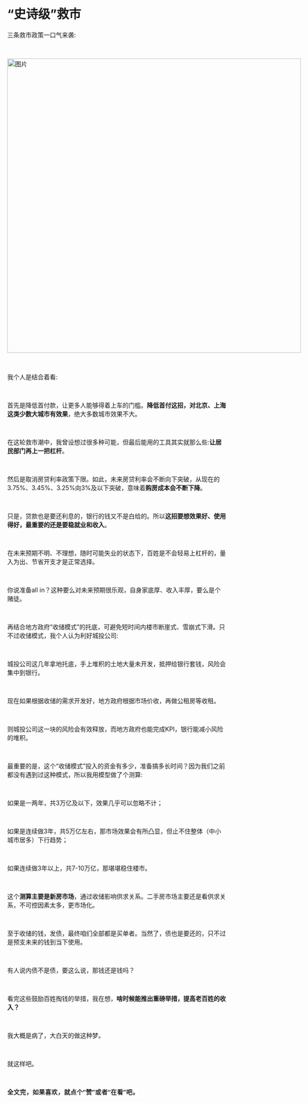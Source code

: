 # “史诗级”救市

<p style="visibility: visible;">三条救市政策一口气来袭:</p><p style="visibility: visible;"><br style="visibility: visible;"></p><section style="visibility: visible;"><section style="display: inline-block; visibility: visible;"><img class="rich_pages wxw-img" data-ratio="0.5027777777777778" data-src="https://mmbiz.qpic.cn/mmbiz_jpg/1c71eKyJsyibBNj7HUMFwLFJyhkxqy1DRLQGhyibCRvN6aoFQiadZ3pnFHal7oF8xtD0ExGpMLDLNDRAtval7QO6w/640?wx_fmt=jpeg" data-type="jpg" data-w="1080" style="height: auto !important; visibility: visible !important; width: 677px !important;" data-original-style="height: auto !important;" data-index="1" src="https://mmbiz.qpic.cn/mmbiz_jpg/1c71eKyJsyibBNj7HUMFwLFJyhkxqy1DRLQGhyibCRvN6aoFQiadZ3pnFHal7oF8xtD0ExGpMLDLNDRAtval7QO6w/640?wx_fmt=jpeg&amp;tp=webp&amp;wxfrom=5&amp;wx_lazy=1" _width="677px" alt="图片" data-report-img-idx="0" data-fail="0"></section></section><p style="visibility: visible;"><br style="visibility: visible;"></p><p style="visibility: visible;">我个人是结合着看:</p><p style="visibility: visible;"><br style="visibility: visible;"></p><p style="visibility: visible;">首先是降低首付款，让更多人能够得着上车的门槛。<strong style="visibility: visible;">降低首付这招，对北京、上海这类少数大城市有效果</strong>，绝大多数城市效果不大。</p><p style="visibility: visible;"><br style="visibility: visible;"></p><p style="visibility: visible;">在这轮救市潮中，我曾设想过很多种可能，但最后能用的工具其实就那么些:<strong style="visibility: visible;">让居民部门再上一把杠杆</strong>。</p><p style="visibility: visible;"><br style="visibility: visible;"></p><p style="visibility: visible;">然后是取消房贷利率政策下限。如此，未来房贷利率会不断向下突破，从现在的3.75%、3.45%、3.25%向3%及以下突破，意味着<strong style="visibility: visible;">购房成本会不断下降</strong>。</p><p style="visibility: visible;"><br style="visibility: visible;"></p><p style="visibility: visible;">只是，贷款也是要还利息的，银行的钱又不是白给的。所以<strong style="visibility: visible;">这招要想效果好、使用得好，最重要的还是要稳就业和收入</strong>。</p><p style="visibility: visible;"><br style="visibility: visible;"></p><p style="visibility: visible;">在未来预期不明、不理想，随时可能失业的状态下，百姓是不会轻易上杠杆的，量入为出、节省开支才是正常选择。</p><p style="visibility: visible;"><br style="visibility: visible;"></p><p style="visibility: visible;">你说准备all in？这种要么对未来预期很乐观，自身家底厚、收入丰厚，要么是个赌徒。</p><p style="visibility: visible;"><br style="visibility: visible;"></p><p style="visibility: visible;">再结合地方政府“收储模式”的托底，可避免短时间内楼市断崖式、雪崩式下滑。只不过收储模式，我个人认为利好城投公司:</p><p style="visibility: visible;"><br style="visibility: visible;"></p><p style="visibility: visible;">城投公司这几年拿地托底，手上堆积的土地大量未开发，抵押给银行套钱，风险会集中到银行。</p><p style="visibility: visible;"><br style="visibility: visible;"></p><p style="visibility: visible;">现在如果根据收储的需求开发好，地方政府根据市场价收，再做公租房等收租。</p><p><br></p><p>则城投公司这一块的风险会有效释放，而地方政府也能完成KPI，银行能减小风险的堆积。</p><p><br></p><p>最重要的是，这个“收储模式”投入的资金有多少，准备搞多长时间？因为我们之前都没有遇到过这种模式，所以我用模型做了个测算:</p><p><br></p><p>如果是一两年，共3万亿及以下，效果几乎可以忽略不计；</p><p><br></p><p>如果是连续做3年，共5万亿左右，那市场效果会有所凸显，但止不住整体（中小城市居多）下行趋势；</p><p><br></p><p>如果连续做3年以上，共7-10万亿，那堪堪稳住楼市。</p><p><br></p><p>这个<strong>测算主要是新房市场</strong>，通过收储影响供求关系。二手房市场主要还是看供求关系，不可控因素太多，更市场化。</p><p><br></p><p>至于收储的钱，发债，最终咱们全部都是买单者。当然了，债也是要还的，只不过是预支未来的钱到当下使用。</p><p><br></p><p>有人说内债不是债，要这么说，那钱还是钱吗？</p><p><br></p><p>看完这些鼓励百姓掏钱的举措，我在想，<strong>啥时候能推出重磅举措，提高老百姓的收入？</strong></p><p><br></p><p>我大概是病了，大白天的做这种梦。</p><p><br></p><p>就这样吧。</p><p><br></p><p><strong style="margin: 0px;padding: 0px;outline: 0px;max-width: 100%;box-sizing: border-box !important;overflow-wrap: break-word !important;font-family: system-ui, -apple-system, BlinkMacSystemFont, &quot;Helvetica Neue&quot;, &quot;PingFang SC&quot;, &quot;Hiragino Sans GB&quot;, &quot;Microsoft YaHei UI&quot;, &quot;Microsoft YaHei&quot;, Arial, sans-serif;font-style: normal;font-variant-ligatures: normal;font-variant-caps: normal;letter-spacing: 0.544px;orphans: 2;text-align: justify;text-indent: 0px;text-transform: none;white-space: normal;widows: 2;word-spacing: 0px;-webkit-text-stroke-width: 0px;text-decoration-thickness: initial;text-decoration-style: initial;text-decoration-color: initial;background-color: rgb(255, 255, 255);color: rgb(34, 34, 34);font-size: 16px;"><span style="margin: 0px;padding: 0px;outline: 0px;max-width: 100%;box-sizing: border-box !important;overflow-wrap: break-word !important;font-size: 14px;">全文完，如果喜欢，就点个“赞”或者“在看”吧。</span></strong></p><p style="display: none;"><mp-style-type data-value="10000"></mp-style-type></p>